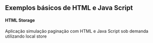 ## Exemplos básicos de HTML e Java Script

#### HTML Storage
Aplicação simulação paginação com HTML e Java Script sob demanda utilizando local store

